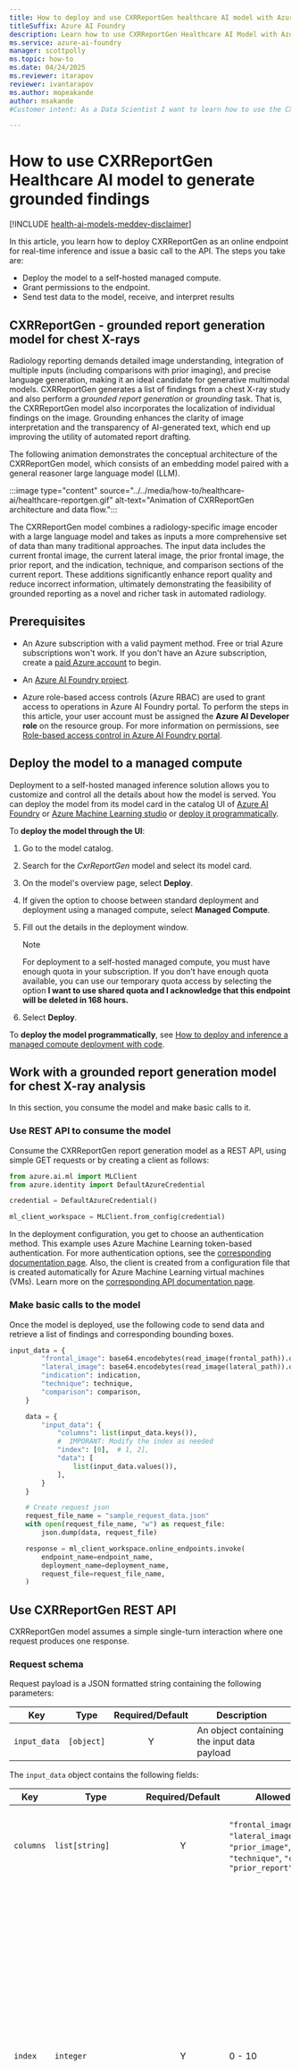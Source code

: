 ```yaml
---
title: How to deploy and use CXRReportGen healthcare AI model with Azure AI Foundry
titleSuffix: Azure AI Foundry
description: Learn how to use CXRReportGen Healthcare AI Model with Azure AI Foundry.
ms.service: azure-ai-foundry
manager: scottpolly
ms.topic: how-to
ms.date: 04/24/2025
ms.reviewer: itarapov
reviewer: ivantarapov
ms.author: mopeakande
author: msakande
#Customer intent: As a Data Scientist I want to learn how to use the CXRReportGen healthcare AI model to generate grounded findings.

---
```


# How to use CXRReportGen Healthcare AI model to generate grounded findings

[!INCLUDE [health-ai-models-meddev-disclaimer](../../includes/health-ai-models-meddev-disclaimer.md)]

In this article, you learn how to deploy CXRReportGen as an online endpoint for real-time inference and issue a basic call to the API. The steps you take are:

* Deploy the model to a self-hosted managed compute.
* Grant permissions to the endpoint.
* Send test data to the model, receive, and interpret results

## CXRReportGen - grounded report generation model for chest X-rays
Radiology reporting demands detailed image understanding, integration of multiple inputs (including comparisons with prior imaging), and precise language generation, making it an ideal candidate for generative multimodal models. CXRReportGen generates a list of findings from a chest X-ray study and also perform a _grounded report generation_ or _grounding_ task. That is, the CXRReportGen model also incorporates the localization of individual findings on the image. Grounding enhances the clarity of image interpretation and the transparency of AI-generated text, which end up improving the utility of automated report drafting.

The following animation demonstrates the conceptual architecture of the CXRReportGen model, which consists of an embedding model paired with a general reasoner large language model (LLM). 

:::image type="content" source="../../media/how-to/healthcare-ai/healthcare-reportgen.gif" alt-text="Animation of CXRReportGen architecture and data flow.":::

The CXRReportGen model combines a radiology-specific image encoder with a large language model and takes as inputs a more comprehensive set of data than many traditional approaches. The input data includes the current frontal image, the current lateral image, the prior frontal image, the prior report, and the indication, technique, and comparison sections of the current report. These additions significantly enhance report quality and reduce incorrect information, ultimately demonstrating the feasibility of grounded reporting as a novel and richer task in automated radiology.

## Prerequisites

- An Azure subscription with a valid payment method. Free or trial Azure subscriptions won't work. If you don't have an Azure subscription, create a [paid Azure account](https://azure.microsoft.com/pricing/purchase-options/pay-as-you-go) to begin.

- An [Azure AI Foundry project](../create-projects.md).

- Azure role-based access controls (Azure RBAC) are used to grant access to operations in Azure AI Foundry portal. To perform the steps in this article, your user account must be assigned the __Azure AI Developer role__ on the resource group. For more information on permissions, see [Role-based access control in Azure AI Foundry portal](../../concepts/rbac-ai-foundry.md).

## Deploy the model to a managed compute

Deployment to a self-hosted managed inference solution allows you to customize and control all the details about how the model is served. You can deploy the model from its model card in the catalog UI of [Azure AI Foundry](https://aka.ms/healthcaremodelstudio) or [Azure Machine Learning studio](https://ml.azure.com/model/catalog) or [deploy it programmatically](../deploy-models-managed.md).

To __deploy the model through the UI__:

1. Go to the model catalog.
1. Search for the _CxrReportGen_ model and select its model card.
1. On the model's overview page, select __Deploy__.
1. If given the option to choose between standard deployment and deployment using a managed compute, select **Managed Compute**.
1. Fill out the details in the deployment window.

    > [!NOTE]
    > For deployment to a self-hosted managed compute, you must have enough quota in your subscription. If you don't have enough quota available, you can use our temporary quota access by selecting the option **I want to use shared quota and I acknowledge that this endpoint will be deleted in 168 hours.**
1. Select __Deploy__.

To __deploy the model programmatically__, see [How to deploy and inference a managed compute deployment with code](../deploy-models-managed.md).


## Work with a grounded report generation model for chest X-ray analysis

In this section, you consume the model and make basic calls to it.

### Use REST API to consume the model

Consume the CXRReportGen report generation model as a REST API, using simple GET requests or by creating a client as follows:

```python
from azure.ai.ml import MLClient
from azure.identity import DefaultAzureCredential

credential = DefaultAzureCredential()

ml_client_workspace = MLClient.from_config(credential)
```

In the deployment configuration, you get to choose an authentication method. This example uses Azure Machine Learning token-based authentication. For more authentication options, see the [corresponding documentation page](../../../machine-learning/how-to-setup-authentication.md). Also, the client is created from a configuration file that is created automatically for Azure Machine Learning virtual machines (VMs). Learn more on the [corresponding API documentation page](/python/api/azure-ai-ml/azure.ai.ml.mlclient#azure-ai-ml-mlclient-from-config).

### Make basic calls to the model

Once the model is deployed, use the following code to send data and retrieve a list of findings and corresponding bounding boxes.

```python
input_data = {
        "frontal_image": base64.encodebytes(read_image(frontal_path)).decode("utf-8"),
        "lateral_image": base64.encodebytes(read_image(lateral_path)).decode("utf-8"),
        "indication": indication,
        "technique": technique,
        "comparison": comparison,
    }

    data = {
        "input_data": {
            "columns": list(input_data.keys()),
            #  IMPORANT: Modify the index as needed
            "index": [0],  # 1, 2],
            "data": [
                list(input_data.values()),
            ],
        }
    }

    # Create request json
    request_file_name = "sample_request_data.json"
    with open(request_file_name, "w") as request_file:
        json.dump(data, request_file)

    response = ml_client_workspace.online_endpoints.invoke(
        endpoint_name=endpoint_name,
        deployment_name=deployment_name,
        request_file=request_file_name,
    )
```

## Use CXRReportGen REST API
CXRReportGen model assumes a simple single-turn interaction where one request produces one response. 

### Request schema

Request payload is a JSON formatted string containing the following parameters:

| Key           | Type           | Required/Default | Description |
| ------------- | -------------- | :-----------------:| ----------------- |
| `input_data`       | `[object]`       | Y    | An object containing the input data payload | 

The `input_data` object contains the following fields:

| Key           | Type           | Required/Default | Allowed values    | Description |
| ------------- | -------------- | :-----------------:| ----------------- | --------------------------------------------------------------------------------------------------------------------------------------------------------------------------------------------------------------------------------------------------------------------------------------------------- |
| `columns`       | `list[string]`       | Y    |  `"frontal_image"`, `"lateral_image"`, `"prior_image"`,`"indication"`, `"technique"`,  `"comparison"`, `"prior_report"`  | An object containing the strings mapping data to inputs passed to the model.|
| `index`   | `integer` | Y | 0 - 10 | Count of inputs passed to the model. You're limited by how much GPU RAM you have on the VM where CxrReportGen is hosted, and by how much data can be passed in a single POST request—which depends on the size of your images. Therefore, it's reasonable to keep this number under 10. Check model logs if you're getting errors when passing multiple inputs. |
| `data`   | `list[list[string]]` | Y | "" | The list contains the list of items passed to the model. The length of the list is defined by the index parameter. Each item is a list of several strings. The order and meaning are defined by the `columns` parameter. The text strings contain text. The image strings are the image bytes encoded using base64 and decoded as utf-8 string |


### Request example

**A simple inference requesting list of findings for a single frontal image with no indication provided** 
```JSON
{
  "input_data": {
    "columns": [
      "frontal_image"
    ],
    "index":[0],
    "data": [
      ["iVBORw0KGgoAAAANSUhEUgAAAAIAAAACCAYAAABytg0kAAAAAXNSR0IArs4c6QAAAARnQU1BAACx\njwv8YQUAAAAJcEhZcwAAFiUAABYlAUlSJPAAAAAbSURBVBhXY/gUoPS/fhfDfwaGJe///9/J8B8A\nVGwJ5VDvPeYAAAAASUVORK5CYII=\n"]
    ]
  }
}
```

**More complex request passing frontal, lateral, indication and technique** 
```JSON
{
  "input_data": {
    "columns": [
      "frontal_image",
      "lateral_image",
      "indication",
      "technique"
    ],
    "index":[0],
    "data": [
      ["iVBORw0KGgoAAAANSUhEUgAAAAIAAAACCAYAAABytg0kAAAAAXNSR0IArs4c6QAAAARnQU1BAACx\njwv8YQUAAAAJcEhZcwAAFiUAABYlAUlSJPAAAAAbSURBVBhXY/gUoPS/fhfDfwaGJe///9/J8B8A\nVGwJ5VDvPeYAAAAASUVORK5CYII=\n",
        "iVBORw0KGgoAAAANSUhEUgAAAAIAAAACCAYAAABytg0kAAAAAXNSR0IArs4c6QAAAARnQU1BAACx\njwv8YQUAAAAJcEhZcwAAFiUAABYlAUlSJPAAAAAbSURBVBhXY/gUoPS/fhfDfwaGJe///9/J8B8A\nVGwJ5VDvPeYAAAAASUVORK5CYII=\n",
       "Cough and wheezing for 5 months",
       "PA and lateral views of the chest were obtained"]
    ]
  }
}
```

### Response schema

Response payload is a JSON formatted string containing the following fields:

| Key           | Type           |  Description |
| ------------- | -------------- | --------------------------------------------------------------------------------------------------------------------------------------------------------------------------------------------------------------------------------------------------------------------------------------------------- |
| `output`       | `list[list[string, list[list[float]]]]` | The list of findings. Each finding is an item in a list represented by a list that contains a string with the text of finding and a list that contains bounding boxes. Each bounding box is represented by a list of four coordinates of the bounding box related to the finding in the following order: `x_min`, `y_min`, `x_max`, `y_max`. Each coordinate value is between 0 and 1, thus to obtain coordinates in the space of the image for rendering or processing these values need to be multiplied by image width or height accordingly|

### Response example
**A simple inference requesting embedding of a single string** 
```JSON
{
    "output": [
        ["The heart size is normal.", null],
        ["Lungs demonstrate blunting of both costophrenic angles.", [[0.005, 0.555, 0.965, 0.865]]],
        ["There is an area of increased radiodensity overlying the left lower lung.", [[0.555, 0.405, 0.885, 0.745]]],
        ["Healed fractures of the left fourth, fifth, sixth, seventh, and eighth posterior ribs are noted.", [[0.585, 0.135, 0.925, 0.725]]]
    ]
}
```

### Supported image formats

The deployed model API supports images encoded in PNG or JPEG formats. For optimal results, we recommend using uncompressed/lossless PNGs with 8-bit monochromatic images.

## Learn more from samples

CXRReportGen is a versatile model that can be applied to a wide range of tasks and imaging modalities. For more examples see the following interactive Python notebook: 

* [Deploying and Using CXRReportGen](https://aka.ms/healthcare-ai-examples-cxr-deploy): Learn how to deploy the CXRReportGen model and integrate it into your workflow. This notebook also covers bounding-box parsing and visualization techniques.

## Related content

* [MedImageParse models for medical image segmentation](deploy-medimageparse.md)
* [MedImageInsight for grounded report generation](deploy-medimageinsight.md)